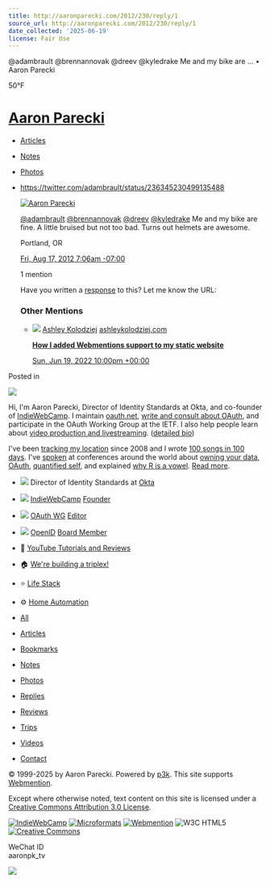 ```yaml
---
title: http://aaronparecki.com/2012/230/reply/1
source_url: http://aaronparecki.com/2012/230/reply/1
date_collected: '2025-06-19'
license: Fair Use
---
```


@adambrault @brennannovak @dreev @kyledrake Me and my bike are ... • Aaron Parecki



50°F

# [Aaron Parecki](/)

* [Articles](/articles)
* [Notes](/notes)
* [Photos](/photos)

* <https://twitter.com/adambrault/status/236345230499135488>

  [![Aaron Parecki](/images/profile.jpg)](/)

  [@adambrault](https://twitter.com/adambrault) [@brennannovak](https://twitter.com/brennannovak) [@dreev](https://twitter.com/dreev) [@kyledrake](https://twitter.com/kyledrake) Me and my bike are fine. A little bruised but not too bad. Turns out helmets are awesome.

  Portland, OR

  [Fri, Aug 17, 2012 7:06am -07:00](https://aaronparecki.com/2012/08/17/2/)

  1 mention

  Have you written a [response](https://indieweb.org/responses) to this? Let me know the URL:

  ### Other Mentions

  + ![](/assets/images/no-profile-photo.png)
    [Ashley Kolodziej](https://ashleykolodziej.com)
    [ashleykolodziej.com](https://ashleykolodziej.com)

    **[How I added Webmentions support to my static website](https://ashleykolodziej.com/add-webmentions-to-static-site/)**

    [Sun, Jun 19, 2022 10:00pm +00:00](https://ashleykolodziej.com/add-webmentions-to-static-site/)

Posted in
</replies>

[![](/images/profile.jpg)](/)

Hi, I'm Aaron Parecki, Director of Identity Standards at Okta, and co-founder of
[IndieWebCamp](https://indieweb.org/).
I maintain [oauth.net](https://oauth.net/), [write and consult about OAuth](/oauth/), and
participate in the OAuth Working Group at the IETF. I also help people learn about [video production and livestreaming](https://aaronpk.tv). ([detailed bio](/bio/))

I've been [tracking my location](/gps/) since 2008 and I wrote [100 songs in 100 days](https://100.aaronparecki.com/).
I've [spoken](/presentations) at conferences around the world about
[owning your data](/presentations?tag=indieweb),
[OAuth](/oauth/),
[quantified self](/presentations?tag=quantifiedself),
and explained [why R is a vowel](https://www.youtube.com/watch?v=FGVJ0eXTRpw). [Read more](/about).

* ![](/images/okta.png)
  Director of Identity Standards at [Okta](https://www.okta.com/)
* ![](/images/indiewebcamp.png)
  [IndieWebCamp](https://indieweb.org/)
  [Founder](https://indieweb.org/founders)
* ![](/images/ietf.ico)
  [OAuth WG](https://oauth.net)
  [Editor](/oauth/)
* ![](/images/openid.png)
  [OpenID](https://openid.net)
  [Board Member](/oauth/)
* 🎥 [YouTube Tutorials and Reviews](https://youtube.com/aaronpk)
* 🏠 [We're building a triplex!](https://www.youtube.com/@TheHouseFilesPDX)
* ⭐️ [Life Stack](https://aaronparecki.com/life-stack/)
* ⚙️ [Home Automation](https://aaronparecki.com/home-automation/)

* [All](/all)
* [Articles](/articles)
* [Bookmarks](/bookmarks)
* [Notes](/notes)
* [Photos](/photos)
* [Replies](/replies)
* [Reviews](/reviews)
* [Trips](/trips)
* [Videos](/videos)
* [Contact](/contact)

© 1999-2025 by Aaron Parecki.
Powered by [p3k](https://indieweb.org/p3k).
This site supports [Webmention](https://webmention.net/).

Except where otherwise noted, text content on this site is licensed
under a [Creative Commons Attribution 3.0 License](http://creativecommons.org/licenses/by/3.0/).

[![IndieWebCamp](/assets/badges/indieweb.png)](https://indieweb.org/)
[![Microformats](/assets/badges/microformats.png)](http://microformats.org/)
[![Webmention](/assets/badges/webmention.png)](https://indieweb.org/Webmention)
![W3C HTML5](/assets/badges/w3c-valid-html.png)
[![Creative Commons](/assets/badges/cc-commons.png)](http://creativecommons.org/licenses/by/3.0/)



WeChat ID  
aaronpk\_tv

![](/images/wechat.jpg)
